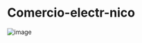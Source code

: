 # Comercio-electr-nico
![image](https://github.com/user-attachments/assets/7471a4ee-15bb-4555-9430-8fae43c6c0fb)

